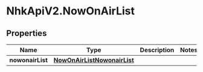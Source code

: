# NhkApiV2.NowOnAirList

## Properties

Name | Type | Description | Notes
------------ | ------------- | ------------- | -------------
**nowonairList** | [**NowOnAirListNowonairList**](NowOnAirListNowonairList.md) |  | 


